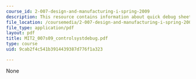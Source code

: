 ```yaml
---
course_id: 2-007-design-and-manufacturing-i-spring-2009
description: This resource contains information about quick debug sheet.
file_location: /coursemedia/2-007-design-and-manufacturing-i-spring-2009/9cab2f4c541b3914439387d776f1a323_MIT2_007s09_controlsystdebug.pdf
file_type: application/pdf
layout: pdf
title: MIT2_007s09_controlsystdebug.pdf
type: course
uid: 9cab2f4c541b3914439387d776f1a323

---
```

None